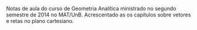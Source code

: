 Notas de aula do curso de Geometria Analítica ministrado no segundo semestre de 2014 no MAT/UnB.
Acrescentado as os capítulos sobre vetores e retas no plano cartesiano.
